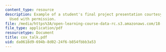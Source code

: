 ```yaml
---
content_type: resource
description: Example of a student's final project presentation courtesy of Russ Cox.
  Used with permission.
file: /media/https%3A/open-learning-course-data-rc.s3.amazonaws.com/18-417-introduction-to-computational-molecular-biology-fall-2004/da0618d9694b8d0224f6b854fbbb3a53_cox_talk.pdf
file_type: application/pdf
resourcetype: Document
title: cox_talk.pdf
uid: da0618d9-694b-8d02-24f6-b854fbbb3a53
---
```

